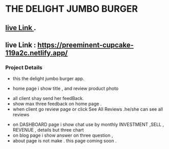 # THE DELIGHT JUMBO BURGER

## [live Link ](https://preeminent-cupcake-119a2c.netlify.app/).

## live Link : https://preeminent-cupcake-119a2c.netlify.app/

### Project Details

- this the delight jumbo burger app.

* home page i show title , and review product photo

- all client shay send her feedBack.
- show max three feedback on home page .
- when client go review page or click See All Reviews .he/she can see all reviews

* on DASHBOARD page i show chat use by monthly INVESTMENT ,SELL , REVENUE , details but three chart
* on blog page i show answer on three question ,
* about page is not make . this page coming soon .
